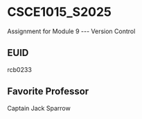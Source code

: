 # CSCE1015_S2025

Assignment for Module 9 --- Version Control

## EUID
rcb0233
## Favorite Professor
Captain Jack Sparrow
